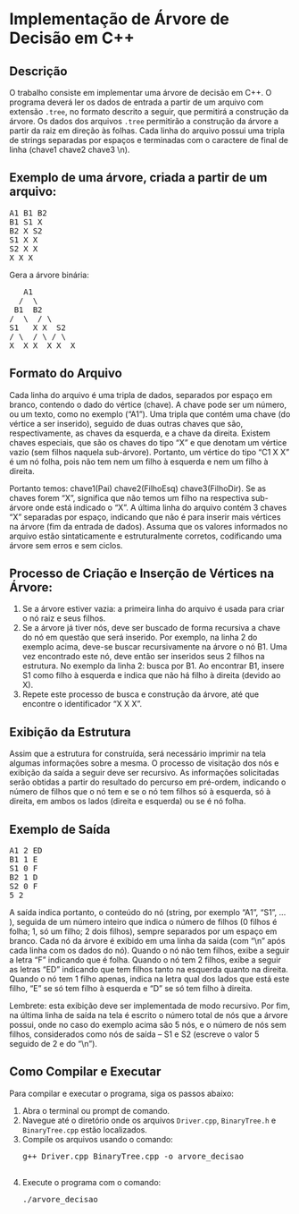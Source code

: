 <h1>Implementação de Árvore de Decisão em C++</h1>

<h2>Descrição</h2>
<p>
    O trabalho consiste em implementar uma árvore de decisão em C++. O programa deverá ler os dados de entrada a partir de um arquivo com
    extensão <code>.tree</code>, no formato descrito a seguir, que permitirá a construção da árvore. Os dados dos arquivos <code>.tree</code>
    permitirão a construção da árvore a partir da raiz em direção às folhas. Cada linha do arquivo possui uma tripla de strings separadas por
    espaços e terminadas com o caractere de final de linha (chave1 chave2 chave3 \n).
</p>

<h2>Exemplo de uma árvore, criada a partir de um arquivo:</h2>
<pre>
A1 B1 B2
B1 S1 X
B2 X S2
S1 X X
S2 X X
X X X
</pre>
<p>Gera a árvore binária:</p>
<pre>
   A1
  /  \
 B1  B2
/  \  / \
S1   X X  S2
/ \  / \ / \
X  X X  X X  X
</pre>

<h2>Formato do Arquivo</h2>
<p>
    Cada linha do arquivo é uma tripla de dados, separados por espaço em branco, contendo o dado do vértice (chave). A chave pode ser um
    número, ou um texto, como no exemplo (“A1”). Uma tripla que contém uma chave (do vértice a ser inserido), seguido de duas outras chaves
    que são, respectivamente, as chaves da esquerda, e a chave da direita. Existem chaves especiais, que são os chaves do tipo “X” e que
    denotam um vértice vazio (sem filhos naquela sub-árvore). Portanto, um vértice do tipo “C1 X X” é um nó folha, pois não tem nem um filho
    à esquerda e nem um filho à direita.
</p>
<p>
    Portanto temos: chave1(Pai) chave2(FilhoEsq) chave3(FilhoDir). Se as chaves forem “X”, significa que não temos um filho na respectiva sub-árvore onde está indicado o “X”. A última linha do arquivo contém 3 chaves “X” separadas por espaço, indicando que não é para inserir mais vértices na árvore (fim da entrada de dados). Assuma que os valores informados no arquivo estão sintaticamente e estruturalmente corretos, codificando uma árvore sem erros e sem ciclos.
</p>

<h2>Processo de Criação e Inserção de Vértices na Árvore:</h2>
<ol>
    <li>Se a árvore estiver vazia: a primeira linha do arquivo é usada para criar o nó raiz e seus filhos.</li>
    <li>Se a árvore já tiver nós, deve ser buscado de forma recursiva a chave do nó em questão que será inserido. Por exemplo, na linha 2 do exemplo acima, deve-se buscar recursivamente na árvore o nó B1. Uma vez encontrado este nó, deve então ser inseridos seus 2 filhos na estrutura. No exemplo da linha 2: busca por B1. Ao encontrar B1, insere S1 como filho à esquerda e indica que não há filho à direita (devido ao X).</li>
    <li>Repete este processo de busca e construção da árvore, até que encontre o identificador “X X X”.</li>
</ol>

<h2>Exibição da Estrutura</h2>
<p>
    Assim que a estrutura for construída, será necessário imprimir na tela algumas informações sobre a mesma. O processo de visitação dos nós e exibição da saída a seguir deve ser recursivo. As informações solicitadas serão obtidas a partir do resultado do percurso em pré-ordem, indicando o número de filhos que o nó tem e se o nó tem filhos só à esquerda, só à direita, em ambos os lados (direita e esquerda) ou se é nó folha.
</p>

<h2>Exemplo de Saída</h2>
<pre>
A1 2 ED
B1 1 E
S1 0 F
B2 1 D
S2 0 F
5 2
</pre>
<p>
    A saída indica portanto, o conteúdo do nó (string, por exemplo “A1”, “S1”, ... ), seguida de um número inteiro que indica o número de filhos (0 filhos é folha; 1, só um filho; 2 dois filhos), sempre separados por um espaço em branco. Cada nó da árvore é exibido em uma linha da saída (com “\n” após cada linha com os dados do nó). Quando o nó não tem filhos, exibe a seguir a letra “F” indicando que é folha. Quando o nó tem 2 filhos, exibe a seguir as letras “ED” indicando que tem filhos tanto na esquerda quanto na direita. Quando o nó tem 1 filho apenas, indica na letra qual dos lados que está este filho, “E” se só tem filho à esquerda e “D” se só tem filho à direita.
</p>
<p>
    Lembrete: esta exibição deve ser implementada de modo recursivo. Por fim, na última linha de saída na tela é escrito o número total de nós que a árvore possui, onde no caso do exemplo acima são 5 nós, e o número de nós sem filhos, considerados como nós de saída – S1 e S2 (escreve o valor 5 seguido de 2 e do “\n”).
</p>

<h2>Como Compilar e Executar</h2>
<p>Para compilar e executar o programa, siga os passos abaixo:</p>
<ol>
    <li>Abra o terminal ou prompt de comando.</li>
    <li>Navegue até o diretório onde os arquivos <code>Driver.cpp</code>, <code>BinaryTree.h</code> e <code>BinaryTree.cpp</code> estão localizados.</li>
    <li>Compile os arquivos usando o comando:
        <pre>
g++ Driver.cpp BinaryTree.cpp -o arvore_decisao
        </pre>
    </li>
    <li>Execute o programa com o comando:
        <pre>
./arvore_decisao
        </pre>
    </li>
</ol>
